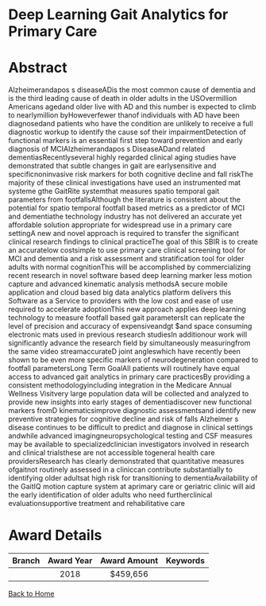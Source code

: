 
Deep Learning Gait Analytics for Primary Care
=============================================

# Abstract


Alzheimerandapos s diseaseADis the most common cause of dementia and is the third leading cause of death in
older adults in the USOvermillion Americans agedand older live with AD and this number is
expected to climb to nearlymillion byHoweverfewer thanof individuals with AD have
been diagnosedand patients who have the condition are unlikely to receive a full diagnostic workup to
identify the cause sof their impairmentDetection of functional markers is an essential first step toward
prevention and early diagnosis of MCIAlzheimerandapos s DiseaseADand related dementiasRecentlyseveral highly regarded clinical aging studies have demonstrated that subtle changes in gait are
earlysensitive and specificnoninvasive risk markers for both cognitive decline and fall riskThe majority
of these clinical investigations have used an instrumented mat systeme gthe GaitRite systemthat
measures spatio temporal gait parameters from footfallsAlthough the literature is consistent about the potential for spatio temporal footfall based metrics as a
predictor of MCI and dementiathe technology industry has not delivered an accurate yet affordable
solution appropriate for widespread use in a primary care settingA new and novel approach is required to
transfer the significant clinical research findings to clinical practiceThe goal of this SBIR is to create an accuratelow costsimple to use primary care clinical screening tool
for MCI and dementia and a risk assessment and stratification tool for older adults with normal cognitionThis will be accomplished by commercializing recent research in novel software based deep learning
marker less motion capture and advanced kinematic analysis methodsA secure mobile application and
cloud based big data analytics platform delivers this Software as a Service to providers with the low cost
and ease of use required to accelerate adoptionThis new approach applies deep learning technology to measure footfall based gait parametersIt can
replicate the level of precision and accuracy of expensiveandgt $and space consuming electronic mats
used in previous research studiesIn additionour work will significantly advance the research field by
simultaneously measuringfrom the same video streamaccurateD joint angleswhich have recently been
shown to be even more specific markers of neurodegeneration compared to footfall parametersLong Term GoalAll patients will routinely have equal access to advanced gait analytics in primary care
practicesBy providing a consistent methodologyincluding integration in the Medicare Annual Wellness
Visitvery large population data will be collected and analyzed to provide new insights into early stages of
dementiadiscover new functional markers fromD kinematicsimprove diagnostic assessmentsand
identify new preventive strategies for cognitive decline and risk of falls Alzheimer s disease continues to be difficult to predict and diagnose in clinical settings andwhile advanced imagingneuropsychological testing and CSF measures may be available to specializedclinician investigators involved in research and clinical trialsthese are not accessible togeneral health care providersResearch has clearly demonstrated that quantitative measures ofgaitnot routinely assessed in a cliniccan contribute substantially to identifying older adultsat high risk for transitioning to dementiaAvailability of the GaitIQ motion capture system at aprimary care or geriatric clinic will aid the early identification of older adults who need furtherclinical evaluationsupportive treatment and rehabilitative care  

# Award Details

|Branch|Award Year|Award Amount|Keywords|
| :---: | :---: | :---: | :---: |
||2018|$459,656||
  
  


[Back to Home](https://github.com/chrischow/dod_sbir_awards/JH/#2375)